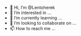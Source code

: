 - 👋 Hi, I’m @Lentoherek
- 👀 I’m interested in ...
- 🌱 I’m currently learning ...
- 💞️ I’m looking to collaborate on ...
- 📫 How to reach me ...

<!---
Lentoherek/Lentoherek is a ✨ special ✨ repository because its `README.md` (this file) appears on your GitHub profile.
You can click the Preview link to take a look at your changes.
--->
